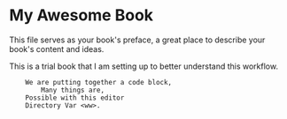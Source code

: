# My Awesome Book

This file serves as your book's preface, a great place to describe your book's content and ideas.

This is a trial book that I am setting up to better understand this workflow.

```Try to do this first,
    We are putting together a code block,
        Many things are, 
    Possible with this editor
    Directory Var <ww>.
```